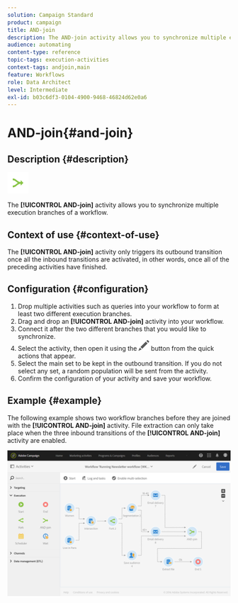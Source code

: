 ```yaml
---
solution: Campaign Standard
product: campaign
title: AND-join
description: The AND-join activity allows you to synchronize multiple execution branches of a workflow.
audience: automating
content-type: reference
topic-tags: execution-activities
context-tags: andjoin,main
feature: Workflows
role: Data Architect
level: Intermediate
exl-id: b03c6df3-0104-4900-9468-46824d62e0a6
---
```

# AND-join{#and-join}

## Description {#description}

![](assets/and_join.png)

The **[!UICONTROL AND-join]** activity allows you to synchronize multiple execution branches of a workflow.

## Context of use {#context-of-use}

The **[!UICONTROL AND-join]** activity only triggers its outbound transition once all the inbound transitions are activated, in other words, once all of the preceding activities have finished.

## Configuration {#configuration}

1. Drop multiple activities such as queries into your workflow to form at least two different execution branches.
1. Drag and drop an **[!UICONTROL AND-join]** activity into your workflow.
1. Connect it after the two different branches that you would like to synchronize.
1. Select the activity, then open it using the ![](assets/edit_darkgrey-24px.png) button from the quick actions that appear.
1. Select the main set to be kept in the outbound transition. If you do not select any set, a random population will be sent from the activity.
1. Confirm the configuration of your activity and save your workflow.

## Example {#example}

The following example shows two workflow branches before they are joined with the **[!UICONTROL AND-join]** activity. File extraction can only take place when the three inbound transitions of the **[!UICONTROL AND-join]** activity are enabled.

![](assets/wkf_and-join_example.png)
